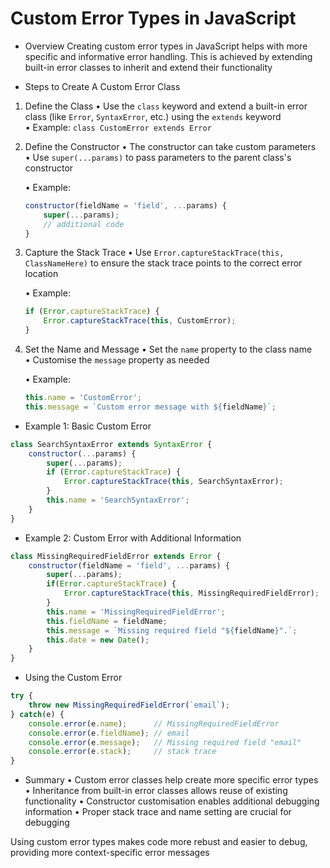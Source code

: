 # Custom Error Types in JavaScript

* Overview
Creating custom error types in JavaScript helps with more specific and informative error handling. This is achieved by extending built-in error classes to inherit and extend their functionality

* Steps to Create A Custom Error Class

1. Define the Class
    • Use the `class` keyword and extend a built-in error class (like `Error`, `SyntaxError`, etc.) using the `extends` keyword
    • Example: `class CustomError extends Error`

2. Define the Constructor
    • The constructor can take custom parameters
    • Use `super(...params)` to pass parameters to the parent class's constructor

    • Example:
    ```js
    constructor(fieldName = 'field', ...params) {
        super(...params);
        // additional code
    }
    ```

3. Capture the Stack Trace
    • Use `Error.captureStackTrace(this, ClassNameHere)` to ensure the stack trace points to the correct error location

    • Example:
    ```js
    if (Error.captureStackTrace) {
        Error.captureStackTrace(this, CustomError);
    }
    ```

4. Set the Name and Message
    • Set the `name` property to the class name
    • Customise the `message` property as needed

    • Example:
    ```js
    this.name = 'CustomError';
    this.message = `Custom error message with ${fieldName}`;
    ```

* Example 1: Basic Custom Error
```js
class SearchSyntaxError extends SyntaxError {
    constructor(...params) {
        super(...params);
        if (Error.captureStackTrace) {
            Error.captureStackTrace(this, SearchSyntaxError);
        }
        this.name = 'SearchSyntaxError';
    }
}
```

* Example 2: Custom Error with Additional Information
```js
class MissingRequiredFieldError extends Error {
    constructor(fieldName = 'field', ...params) {
        super(...params);
        if(Error.captureStackTrace) {
            Error.captureStackTrace(this, MissingRequiredFieldError);
        }
        this.name = 'MissingRequiredFieldError';
        this.fieldName = fieldName;
        this.message = `Missing required field "${fieldName}".`;
        this.date = new Date();
    }
}
```

* Using the Custom Error
```js
try {
    throw new MissingRequiredFieldError(`email`);
} catch(e) {
    console.error(e.name);      // MissingRequiredFieldError
    console.error(e.fieldName); // email
    console.error(e.message);   // Missing required field "email"
    console.error(e.stack);     // stack trace
}
```

* Summary
    • Custom error classes help create more specific error types
    • Inheritance from built-in error classes allows reuse of existing functionality
    • Constructor customisation enables additional debugging information
    • Proper stack trace and name setting are crucial for debugging

Using custom error types makes code more rebust and easier to debug, providing more context-specific error messages
